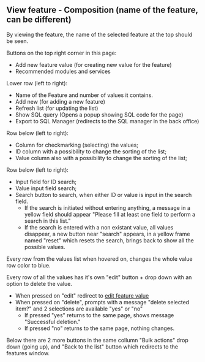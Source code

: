  ## View feature - Composition (name of the feature, can be different)
 
 By viewing the feature, the name of the selected feature at the top should be seen.
 
 Buttons on the top right corner in this page:
 
  - Add new feature value (for creating new value for the feature)
  - Recommended modules and services

 Lower row (left to right):
 
  - Name of the Feature and number of values it contains.
  - Add new (for adding a new feature)
  - Refresh list (for updating the list)
  - Show SQL query (Opens a popup showing SQL code for the page)
  - Export to SQL Manager (redirects to the SQL manager in the back office)

 Row below (left to right):
 
  - Column for checkmarking (selecting) the values;
  - ID column with a possibility to change the sorting of the list;
  - Value column also with a possibility to change the sorting of the list;

 Row below (left to right):
 
  - Input field for ID search;
  - Value input field search;
  - Search button to search, when either ID or value is input in the search field. 
     - If the search is initiated without entering anything, a message in a yellow field should appear "Please fill at least one field to perform a search in this list."
     - If the search is entered with a non existant value, all values disappear, a new button near "search" appears, in a yellow frame named "reset" which resets the search, brings back to show all the possible values.

Every row from the values list when hovered on, changes the whole value row color to blue.

Every row of all the values has it's own "edit" button + drop down with an option to delete the value.

  - When pressed on "edit" redirect to [edit feature value](../features/add-edit-feature-value.md)
  - When pressed on "delete", prompts with a message "delete selected item?" and 2 selections are available "yes" or "no"
    - If pressed "yes" returns to the same page, shows message "Successful deletion."
    - If pressed "no" returns to the same page, nothing changes.

Below there are 2 more buttons in the same collumn "Bulk actions" drop down (going up), and "Back to the list" button which redirects to the features window.
 

 

